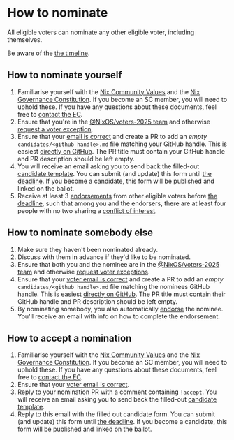 # How to nominate

All eligible voters can nominate any other eligible voter, including themselves.

Be aware of the [the timeline](../README.md#timeline).

## How to nominate yourself

1. Familiarise yourself with the [Nix Community Values](https://github.com/NixOS/nix-constitutional-assembly/blob/main/values.md) and the [Nix Governance Constitution](https://github.com/NixOS/nix-constitutional-assembly/blob/main/constitution.md).
   If you become an SC member, you will need to uphold these.
   If you have any questions about these documents, feel free to [contact the EC](../README.md#election-committee-ec).
2. Ensure that you're in the [@NixOS/voters-2025 team](https://github.com/orgs/NixOS/teams/voters-2025)
   and otherwise [request a voter exception](./exception-request.md).
3. Ensure that your [email is correct](./email.md) and
   create a PR to add an *empty* `candidates/<github handle>.md` file matching your GitHub handle.
   This is easiest [directly on GitHub](https://github.com/NixOS/SC-election-2025/new/main?filename=candidates/%3Cgithub%20handle%3E.md).
   The PR title must contain your GitHub handle and PR description should be left empty.
4. You will receive an email asking you to send back the filled-out [candidate template](../doc/candidate-template.md).
   You can submit (and update) this form until [the deadline](../README.md#timeline).
   If you become a candidate, this form will be published and linked on the ballot.
5. Receive at least 3 [endorsements](./endorse.md) from other eligible voters before [the deadline](../README.md#timeline),
   such that among you and the endorsers, there are at least four people with no two sharing a [conflict of interest](./conflict-of-interest.md).

## How to nominate somebody else

1. Make sure they haven't been nominated already.
2. Discuss with them in advance if they'd like to be nominated.
3. Ensure that both you and the nominee are in the [@NixOS/voters-2025 team](https://github.com/orgs/NixOS/teams/voters-2025)
   and otherwise [request voter exceptions](./exception-request.md).
4. Ensure that your [voter email is correct](./email.md) and
   create a PR to add an *empty* `candidates/<github handle>.md` file matching the nominees GitHub handle.
   This is easiest [directly on GitHub](https://github.com/NixOS/SC-election-2025/new/main?filename=candidates/%3Cgithub%20handle%3E.md).
   The PR title must contain their GitHub handle and PR description should be left empty.
5. By nominating somebody, you also automatically [endorse](./endorse.md) the nominee.
   You'll receive an email with info on how to complete the endorsement.

## How to accept a nomination

1. Familiarise yourself with the [Nix Community Values](https://github.com/NixOS/nix-constitutional-assembly/blob/main/values.md) and the [Nix Governance Constitution](https://github.com/NixOS/nix-constitutional-assembly/blob/main/constitution.md).
   If you become an SC member, you will need to uphold these.
   If you have any questions about these documents, feel free to [contact the EC](../README.md#election-committee-ec).
2. Ensure that your [voter email is correct](./email.md).
3. Reply to your nomination PR with a comment containing `!accept`.
   You will receive an email asking you to send back the filled-out [candidate template](../doc/candidate-template.md).
4. Reply to this email with the filled out candidate form.
   You can submit (and update) this form until [the deadline](../README.md#timeline).
   If you become a candidate, this form will be published and linked on the ballot.
